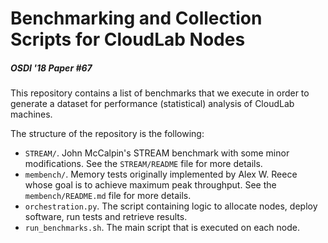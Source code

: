 Benchmarking and Collection Scripts for CloudLab Nodes
===========
##### OSDI '18 Paper #67

This repository contains a list of benchmarks that we execute in order to 
generate a dataset for performance (statistical) analysis of CloudLab machines.

The structure of the repository is the following:

- `STREAM/`. John McCalpin's STREAM benchmark with some minor modifications. 
  See the `STREAM/README` file for more details.
- `membench/`. Memory tests originally implemented by Alex W. Reece whose goal
  is to achieve maximum peak throughput. See the `membench/README.md` file
  for more details.
- `orchestration.py`. The script containing logic to allocate nodes, deploy
  software, run tests and retrieve results.
- `run_benchmarks.sh`. The main script that is executed on each node.
